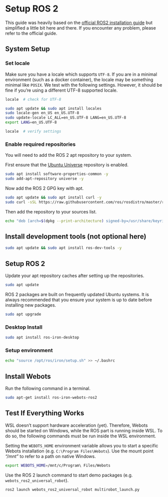 # Setup ROS 2

This guide was heavily based on the [official ROS2 installation guide](https://docs.ros.org/en/iron/Tutorials/Advanced/Simulators/Webots/Installation-Windows.html) but simplified a little bit here and there. If you encounter any problem, please refer to the official guide.

## System Setup

### Set locale

Make sure you have a locale which supports `UTF-8`. If you are in a minimal environment (such as a docker container), the locale may be something minimal like `POSIX`. We test with the following settings. However, it should be fine if you’re using a different UTF-8 supported locale.

```bash
locale  # check for UTF-8

sudo apt update && sudo apt install locales
sudo locale-gen en_US en_US.UTF-8
sudo update-locale LC_ALL=en_US.UTF-8 LANG=en_US.UTF-8
export LANG=en_US.UTF-8

locale  # verify settings
```

### Enable required repositories

You will need to add the ROS 2 apt repository to your system.

First ensure that the [Ubuntu Universe](https://help.ubuntu.com/community/Repositories/Ubuntu) repository is enabled.

```bash
sudo apt install software-properties-common -y
sudo add-apt-repository universe -y
```

Now add the ROS 2 GPG key with apt.

```bash
sudo apt update && sudo apt install curl -y
sudo curl -sSL https://raw.githubusercontent.com/ros/rosdistro/master/ros.key -o /usr/share/keyrings/ros-archive-keyring.gpg
```

Then add the repository to your sources list.

```bash
echo "deb [arch=$(dpkg --print-architecture) signed-by=/usr/share/keyrings/ros-archive-keyring.gpg] http://packages.ros.org/ros2/ubuntu $(. /etc/os-release && echo $UBUNTU_
```

## Install development tools (not optional here)

```bash
sudo apt update && sudo apt install ros-dev-tools -y
```

## Setup ROS 2

Update your apt repository caches after setting up the repositories.

```bash
sudo apt update
```

ROS 2 packages are built on frequently updated Ubuntu systems. It is always recommended that you ensure your system is up to date before installing new packages.

```bash
sudo apt upgrade
```

### Desktop Install

```bash
sudo apt install ros-iron-desktop
```

### Setup environment

```bash
echo "source /opt/ros/iron/setup.sh" >> ~/.bashrc
```

## Install Webots

Run the following command in a terminal.

```bash
sudo apt-get install ros-iron-webots-ros2
```

## Test If Everything Works

WSL doesn’t support hardware acceleration (yet). Therefore, Webots should be started on Windows, while the ROS part is running inside WSL. To do so, the following commands must be run inside the WSL environment.

Setting the `WEBOTS_HOME` environment variable allows you to start a specific Webots installation (e.g. `C:\Program Files\Webots`). Use the mount point *“/mnt”* to refer to a path on native Windows.

```bash
export WEBOTS_HOME=/mnt/c/Program\ Files/Webots
```

Use the ROS 2 launch command to start demo packages (e.g. `webots_ros2_universal_robot`).

```bash
ros2 launch webots_ros2_universal_robot multirobot_launch.py
```